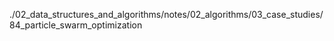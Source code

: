 ./02_data_structures_and_algorithms/notes/02_algorithms/03_case_studies/84_particle_swarm_optimization
